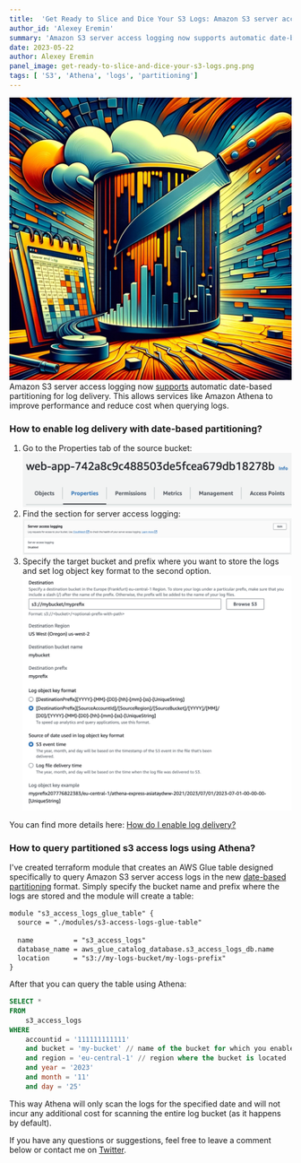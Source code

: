 ```yaml
---
title:  'Get Ready to Slice and Dice Your S3 Logs: Amazon S3 server access logging now supports automatic date-based partitioning'
author_id: 'Alexey Eremin'
summary: 'Amazon S3 server access logging now supports automatic date-based partitioning for log delivery. This allows services like Amazon Athena to improve performance and reduce cost when querying logs.'
date: 2023-05-22
author: Alexey Eremin
panel_image: get-ready-to-slice-and-dice-your-s3-logs.png.png
tags: [ 'S3', 'Athena', 'logs', 'partitioning']
---
```

![Alt text](<get-ready-to-slice-and-dice-your-s3-logs.png>)
Amazon S3 server access logging now [supports](https://aws.amazon.com/about-aws/whats-new/2023/11/amazon-s3-server-access-logging-date-partitioning/) automatic date-based partitioning for log delivery. This allows services like Amazon Athena to improve performance and reduce cost when querying logs.

### How to enable log delivery with date-based partitioning?

1. Go to the Properties tab of the source bucket: ![s3 bucket properties tab](bucket-properties.png)
2. Find the section for server access logging: ![s3 server access logging section](server-access-logging.png)
3. Specify the target bucket and prefix where you want to store the logs and set log object key format to the second option. ![S3 server access logging configuration. Date based partitioning.](server-access-logging-configuration.png)


You can find more details here: [How do I enable log delivery?](https://docs.aws.amazon.com/AmazonS3/latest/userguide/ServerLogs.html#server-access-logging-overview)

### How to query partitioned s3 access logs using Athena?
I've created terraform module that creates an AWS Glue table designed specifically to query Amazon S3 server access logs in the new [date-based partitioning](https://aws.amazon.com/about-aws/whats-new/2023/11/amazon-s3-server-access-logging-date-partitioning/) format.
Simply specify the bucket name and prefix where the logs are stored and the module will create a table:    
```hcl
module "s3_access_logs_glue_table" {
  source = "./modules/s3-access-logs-glue-table"

  name          = "s3_access_logs"
  database_name = aws_glue_catalog_database.s3_access_logs_db.name
  location      = "s3://my-logs-bucket/my-logs-prefix"
}
```
After that you can query the table using Athena:
```sql
SELECT *
FROM 
    s3_access_logs
WHERE
    accountid = '111111111111'
    and bucket = 'my-bucket' // name of the bucket for which you enabled logging
    and region = 'eu-central-1' // region where the bucket is located
    and year = '2023'
    and month = '11'
    and day = '25'
```
This way Athena will only scan the logs for the specified date and will not incur any additional cost for scanning the entire log bucket (as it happens by default).

If you have any questions or suggestions, feel free to leave a comment below or contact me on [Twitter](https://twitter.com/alexanderbelet1).
